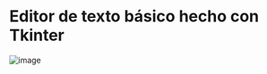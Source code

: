 # Editor de texto básico hecho con Tkinter

![image](https://user-images.githubusercontent.com/74086440/214432487-7894afbe-9979-45f1-a78d-ef58b21e332f.png)
